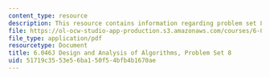 ```yaml
---
content_type: resource
description: This resource contains information regarding problem set 8.
file: https://ol-ocw-studio-app-production.s3.amazonaws.com/courses/6-046j-design-and-analysis-of-algorithms-spring-2012/51719c3553e56ba150f54bfb4b1670ae_MIT6_046JS12_ps8.pdf
file_type: application/pdf
resourcetype: Document
title: 6.046J Design and Analysis of Algorithms, Problem Set 8
uid: 51719c35-53e5-6ba1-50f5-4bfb4b1670ae
---
```

